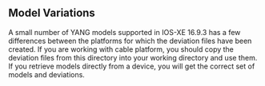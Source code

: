 ## Model Variations

A small number of YANG models supported in IOS-XE 16.9.3 has a few differences between the platforms for which the deviation files have been created. If you are working with cable platform, you should copy the deviation files from this directory into your working directory and use them. If you retrieve models directly from a device, you will get the correct set of models and deviations.

